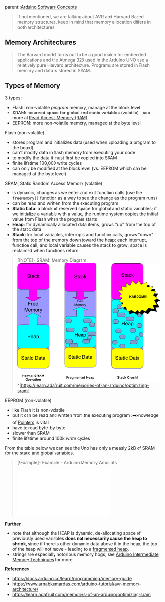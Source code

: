 parent::[Arduino Software Concepts](Arduino%20Software%20Concepts.md)

> If not mentioned, we are talking about AVR and Harvard Based memory structures, keep in mind that memory allocation differs in both architectures

## Memory Architectures

> The Harvard model turns out to be a good match for embedded applications and the Atmega 328 used in the Arduino UNO use a relatively pure Harvard architecture. Programs are stored in Flash memory and data is stored in SRAM.

## Types of Memory

3 types:
- Flash: non-volatile _program_ memory, manage at the block level
- SRAM: reserved space for global and static variables (volatile) - see more at [Read Access Memory (RAM)](Read%20Access%20Memory%20(RAM).md)
- EEPROM: more non-volatile memory, managed at the byte level

Flash (non-volatile)
- stores program and initializes data (used when uploading a program to the board)
- can't modify data in flash memory from executing your code
- to modify the data it must first be copied into SRAM
- finite lifetime 100,000 write cycles
- can only be modified at the block level (vs. EEPROM which can be managed at the byte level)

SRAM, Static Random Access Memory (volatile)
- is dynamic, changes as we enter and exit function calls (use the `freeMemory()` function as a way to see the change as the program runs)
- can be read and written from the executing program
- **Static Data**: a block of reserved space for global and static variables; if we initialize a variable with a value, the runtime system copies the initial value from Flash when the program starts
- **Heap**: for dynamically allocated data items, grows "up" from the top of the static data
- **Stack**: for local variables, interrupts and function calls, grows "down" from the top of the memory down toward the heap; each interrupt, function call, and local variable causes the stack to grow; space is reclaimed when functions return

> [!NOTE]- SRAM: Memory Diagram
> ![Pasted image 20221019124618](Personal%20Folders/that_marouk_ish/attachments/Pasted%20image%2020221019124618.png) ^[https://learn.adafruit.com/memories-of-an-arduino/optimizing-sram]

EEPROM (non-volatile)
- like Flash it is non-volatile
- but it can be read and written from the executing program  :➡️knowledge of [Pointers](Pointers.md) is vital
- have to read byte-by-byte
- slower than SRAM
- finite lifetime around 100k _write_ cycles

From the table below we can see the Uno has only a measly 2kB of SRAM for the static and global variables.

> [!Example]- Example - Arduino Memory Amounts
> 
> ![Table - Arduino Memory Amounts](Table%20-%20Arduino%20Memory%20Amounts.md)


**Further**
- note that although the HEAP is dynamic, de-allocating space of previously used variables **does not necessarily cause the heap to shrink**, since if there is other dynamic data above it in the heap, the top of the heap will not move - leading to a [fragmented heap](fragmented%20heap.md). 
- strings are especially notorious memory hogs, see [Arduino Intermediate Memory Techniques](Arduino%20Intermediate%20Memory%20Techniques.md) for more


**References**
- https://docs.arduino.cc/learn/programming/memory-guide
- https://www.arnabkumardas.com/arduino-tutorial/avr-memory-architecture/
- https://learn.adafruit.com/memories-of-an-arduino/optimizing-sram
